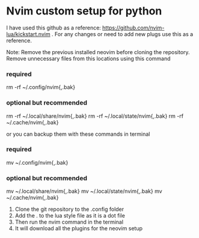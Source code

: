 # Nvim custom setup for python
I have used this github as a reference: https://github.com/nvim-lua/kickstart.nvim . For any changes or need to add new plugs use this as a reference.

Note: Remove the previous installed neovim before cloning the repository. 
Remove unnecessary files from this locations using this command


### required
rm -rf ~/.config/nvim{,.bak}

### optional but recommended
rm -rf ~/.local/share/nvim{,.bak}
rm -rf ~/.local/state/nvim{,.bak}
rm -rf ~/.cache/nvim{,.bak}


or you can backup them with these commands in terminal

### required
mv ~/.config/nvim{,.bak}

### optional but recommended
mv ~/.local/share/nvim{,.bak}
mv ~/.local/state/nvim{,.bak}
mv ~/.cache/nvim{,.bak}


1. Clone the git repository to the .config folder
2. Add the . to the lua style file as it is a dot file
3. Then run the nvim command in the terminal
4. It will download all the plugins for the neovim setup
